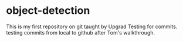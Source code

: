 # object-detection
This is my first repository on git taught by Upgrad
Testing for commits.
testing commits from local to github after Tom's walkthrough.
